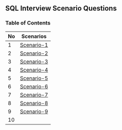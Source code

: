 ## SQL Interview Scenario Questions

### Table of Contents

| No  | Scenarios  |
|---- |----------- |
| 1   | [Scenario-1](#scenario-1) |
| 2   | [Scenario-2](#scenario-2) |
| 3   | [Scenario-3](#scenario-3) |
| 4   | [Scenario-4](#scenario-4) |
| 5   | [Scenario-5](#scenario-5) |
| 6   | [Scenario-6](#scenario-6) |
| 7   | [Scenario-7](#scenario-7) |
| 8   | [Scenario-8](#scenario-8) |
| 9   | [Scenario-9](#scenario-9) |
| 10  | 

